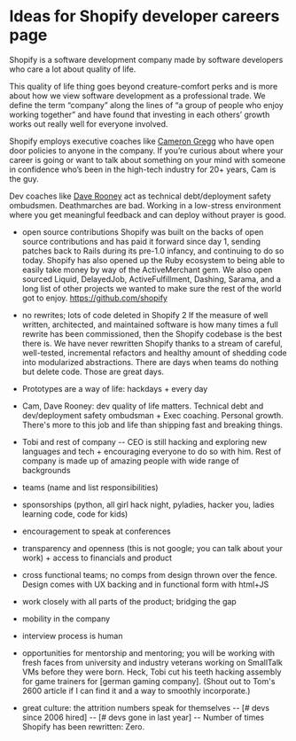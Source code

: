 # Ideas for Shopify developer careers page

Shopify is a software development company made by software developers who care a lot about quality of life.

This quality of life thing goes beyond creature-comfort perks and is more about how we view software development as a professional trade. We define the term “company” along the lines of “a group of people who enjoy working together” and have found that investing in each others’ growth works out really well for everyone involved.

Shopify employs executive coaches like [Cameron Gregg](http://ca.linkedin.com/in/camgregg) who have open door policies to anyone in the company. If you’re curious about where your career is going or want to talk about something on your mind with someone in confidence who’s been in the high-tech industry for 20+ years, Cam is the guy.

Dev coaches like [Dave Rooney](ca.linkedin.com/in/daverooneyagile) act as technical debt/deployment safety ombudsmen. Deathmarches are bad. Working in a low-stress environment where you get meaningful feedback and can deploy without prayer is good.

- open source contributions
Shopify was built on the backs of open source contributions and has paid it forward since day 1, sending patches back to Rails during its pre-1.0 infancy, and continuing to do so today. Shopify has also opened up the Ruby ecosystem to being able to easily take money by way of the ActiveMerchant gem. We also open sourced Liquid, DelayedJob, ActiveFulfillment, Dashing, Sarama, and a long list of other projects we wanted to make sure the rest of the world got to enjoy. https://github.com/shopify

- no rewrites; lots of code deleted in Shopify 2
If the measure of well written, architected, and maintained software is how many times a full rewrite has been commissioned, then the Shopify codebase is the best there is. We have never rewritten Shopify thanks to a stream of careful, well-tested,  incremental refactors and healthy amount of shedding code into modularized abstractions. There are days when teams do nothing but delete code. Those are great days.

- Prototypes are a way of life: hackdays + every day

- Cam, Dave Rooney: dev quality of life matters. Technical debt and dev/deployment safety ombudsman + Exec coaching. Personal growth. There's more to this job and life than shipping fast and breaking things.
- Tobi and rest of company
-- CEO is still hacking and exploring new languages and tech + encouraging everyone to do so with him. Rest of company is made up of amazing people with wide range of backgrounds
- teams (name and list responsibilities)
- sponsorships (python, all girl hack night, pyladies, hacker you, ladies learning code, code for kids)
- encouragement to speak at conferences
- transparency and openness (this is not google; you can talk about your work) + access to financials and product
- cross functional teams; no comps from design thrown over the fence. Design comes with UX backing and in functional form with html+JS
- work closely with all parts of the product; bridging the gap
- mobility in the company
- interview process is human
- opportunities for mentorship and mentoring; you will be working with fresh faces from university and industry veterans working on SmallTalk VMs before they were born. Heck, Tobi cut his teeth hacking assembly for game trainers for [german gaming company]. (Shout out to Tom's 2600 article if I can find it and a way to smoothly incorporate.)
- great culture: the attrition numbers speak for themselves
-- [# devs since 2006 hired]
-- [# devs gone in last year]
-- Number of times Shopify has been rewritten: Zero.
